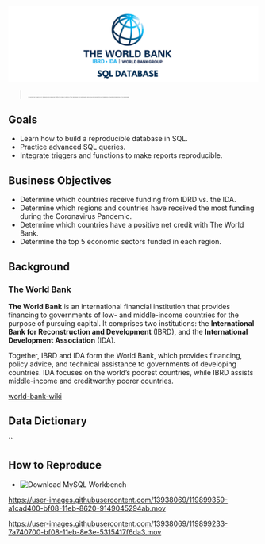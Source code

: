 ![header](./visuals/World-Bank-Database-Header.png)

> <span style="font-size:2px;">*This project isn't endorsed by The World Bank and doesn't reflect the views or opinions of The World Bank. The World Bank, and all associated properties are trademarks or registered trademarks of The World Bank.*</span>

<h2>Goals</h2>

- Learn how to build a reproducible database in SQL.
- Practice advanced SQL queries.
- Integrate triggers and functions to make reports reproducible.

<h2>Business Objectives</h2>

- Determine which countries receive funding from IDRD vs. the IDA.
- Determine which regions and countries have received the most funding during the Coronavirus Pandemic.
- Determine which countries have a positive net credit with The World Bank.
- Determine the top 5 economic sectors funded in each region.

## Background

### The World Bank
<strong>The World Bank</strong> is an international financial institution that provides financing to governments of low- and middle-income countries for the purpose of pursuing capital. It comprises two institutions: the **International Bank for Reconstruction and Development** (IBRD), and the **International Development Association** (IDA).


Together, IBRD and IDA form the World Bank, which provides financing, policy advice, and technical assistance to governments of developing countries.  IDA focuses on the world’s poorest countries, while IBRD assists middle-income and creditworthy poorer countries.  

[world-bank-wiki](https://en.wikipedia.org/wiki/World_Bank)


## Data Dictionary
``



## How to Reproduce
- ![Download MySQL Workbench](https://dev.mysql.com/downloads/workbench/)

https://user-images.githubusercontent.com/13938069/119899359-a1cad400-bf08-11eb-8620-9149045294ab.mov


https://user-images.githubusercontent.com/13938069/119899233-7a740700-bf08-11eb-8e3e-5315417f6da3.mov

